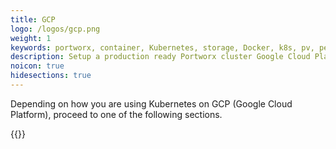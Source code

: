 ```yaml
---
title: GCP
logo: /logos/gcp.png
weight: 1
keywords: portworx, container, Kubernetes, storage, Docker, k8s, pv, persistent disk, gke, gce
description: Setup a production ready Portworx cluster Google Cloud Platform (GCP).
noicon: true
hidesections: true
---
```


Depending on how you are using Kubernetes on GCP (Google Cloud Platform), proceed to one of the following sections.

{{<homelist series="px-k8s-gcp">}}
